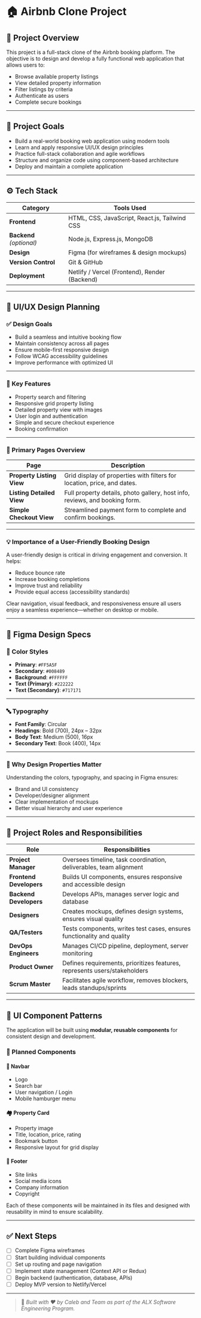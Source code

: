 # 🏠 Airbnb Clone Project

## 📘 Project Overview

This project is a full-stack clone of the Airbnb booking platform. The objective is to design and develop a fully functional web application that allows users to:

- Browse available property listings
- View detailed property information
- Filter listings by criteria
- Authenticate as users
- Complete secure bookings

---

## 🎯 Project Goals

- Build a real-world booking web application using modern tools
- Learn and apply responsive UI/UX design principles
- Practice full-stack collaboration and agile workflows
- Structure and organize code using component-based architecture
- Deploy and maintain a complete application

---

## ⚙️ Tech Stack

| Category        | Tools Used                                |
|----------------|--------------------------------------------|
| **Frontend**   | HTML, CSS, JavaScript, React.js, Tailwind CSS |
| **Backend** *(optional)* | Node.js, Express.js, MongoDB         |
| **Design**     | Figma (for wireframes & design mockups)    |
| **Version Control** | Git & GitHub                          |
| **Deployment** | Netlify / Vercel (Frontend), Render (Backend) |

---

## 🎨 UI/UX Design Planning

### ✅ Design Goals

- Build a seamless and intuitive booking flow  
- Maintain consistency across all pages  
- Ensure mobile-first responsive design  
- Follow WCAG accessibility guidelines  
- Improve performance with optimized UI  

---

### 🌟 Key Features

- Property search and filtering  
- Responsive grid property listing  
- Detailed property view with images  
- User login and authentication  
- Simple and secure checkout experience  
- Booking confirmation  

---

### 📄 Primary Pages Overview

| Page | Description |
|------|-------------|
| **Property Listing View** | Grid display of properties with filters for location, price, and dates. |
| **Listing Detailed View** | Full property details, photo gallery, host info, reviews, and booking form. |
| **Simple Checkout View** | Streamlined payment form to complete and confirm bookings. |

---

### 💡 Importance of a User-Friendly Booking Design

A user-friendly design is critical in driving engagement and conversion. It helps:
- Reduce bounce rate  
- Increase booking completions  
- Improve trust and reliability  
- Provide equal access (accessibility standards)

Clear navigation, visual feedback, and responsiveness ensure all users enjoy a seamless experience—whether on desktop or mobile.

---

## 🎨 Figma Design Specs

### 🎨 Color Styles

- **Primary**: `#FF5A5F`
- **Secondary**: `#008489`
- **Background**: `#FFFFFF`
- **Text (Primary)**: `#222222`
- **Text (Secondary)**: `#717171`

---

### 🔤 Typography

- **Font Family**: Circular
- **Headings**: Bold (700), 24px – 32px
- **Body Text**: Medium (500), 16px
- **Secondary Text**: Book (400), 14px

---

### 🧠 Why Design Properties Matter

Understanding the colors, typography, and spacing in Figma ensures:
- Brand and UI consistency
- Developer/designer alignment
- Clear implementation of mockups
- Better visual hierarchy and user experience

---

## 👥 Project Roles and Responsibilities

| Role              | Responsibilities |
|-------------------|------------------|
| **Project Manager** | Oversees timeline, task coordination, deliverables, team alignment |
| **Frontend Developers** | Builds UI components, ensures responsive and accessible design |
| **Backend Developers** | Develops APIs, manages server logic and database |
| **Designers** | Creates mockups, defines design systems, ensures visual quality |
| **QA/Testers** | Tests components, writes test cases, ensures functionality and quality |
| **DevOps Engineers** | Manages CI/CD pipeline, deployment, server monitoring |
| **Product Owner** | Defines requirements, prioritizes features, represents users/stakeholders |
| **Scrum Master** | Facilitates agile workflow, removes blockers, leads standups/sprints |

---

## 🧩 UI Component Patterns

The application will be built using **modular, reusable components** for consistent design and development.

### 🔧 Planned Components

#### 🧭 Navbar
- Logo  
- Search bar  
- User navigation / Login  
- Mobile hamburger menu

#### 🏘️ Property Card
- Property image  
- Title, location, price, rating  
- Bookmark button  
- Responsive layout for grid display

#### 📜 Footer
- Site links  
- Social media icons  
- Company information  
- Copyright

Each of these components will be maintained in its files and designed with reusability in mind to ensure scalability.

---

## ✅ Next Steps

- [ ] Complete Figma wireframes  
- [ ] Start building individual components  
- [ ] Set up routing and page navigation  
- [ ] Implement state management (Context API or Redux)  
- [ ] Begin backend (authentication, database, APIs)  
- [ ] Deploy MVP version to Netlify/Vercel  

---

> 🔗 *Built with ❤️ by Caleb and Team as part of the ALX Software Engineering Program.*

